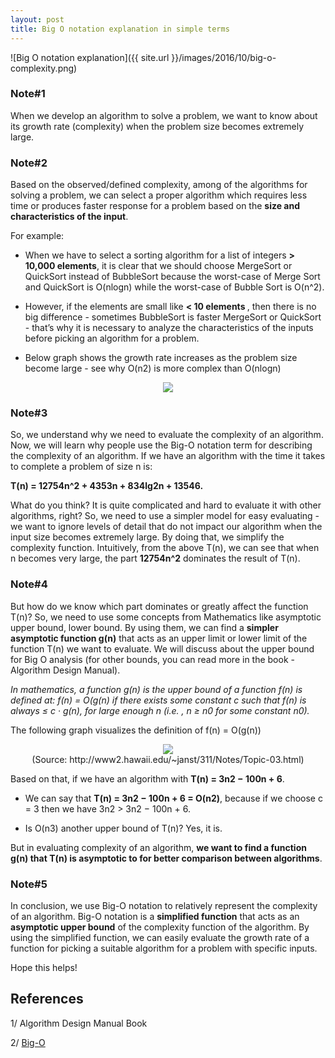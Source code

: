 ```yaml
---
layout: post
title: Big O notation explanation in simple terms
---
```


![Big O notation explanation]({{ site.url }}/images/2016/10/big-o-complexity.png)

### Note#1

When we develop an algorithm to solve a problem, we want to know about its growth rate (complexity) when the problem size becomes extremely large.

### Note#2

Based on the observed/defined complexity, among of the algorithms for solving a problem, we can select a proper algorithm which requires less time or produces faster response for a problem based on the <b>size and characteristics of the input</b>.

For example:

+ When we have to select a sorting algorithm for a list of integers <b> > 10,000 elements</b>, it is clear that we should choose MergeSort or QuickSort instead of BubbleSort because the worst-case of Merge Sort and QuickSort is O(nlogn) while the worst-case of Bubble Sort is O(n^2).

+ However, if the elements are small like <b> < 10 elements </b>, then there is no big difference - sometimes BubbleSort is faster MergeSort or QuickSort - that’s why it is necessary to analyze the characteristics of the inputs before picking an algorithm for a problem.

+ Below graph shows the growth rate increases as the problem size become large - see why O(n2) is more complex than O(nlogn)

<p align="center"><img src="{{ site.url }}/images/2016/10/big-o-complexity.png" /></p>

### Note#3
So, we understand why we need to evaluate the complexity of an algorithm. Now, we will learn why people use the Big-O notation term for describing the complexity of an algorithm. If we have an algorithm with the time it takes to complete a problem of size n is:

<b>T(n) = 12754n^2 + 4353n + 834lg2n + 13546.</b>

What do you think? It is quite complicated and hard to evaluate it with other algorithms, right? So, we need to use a simpler model for easy evaluating - we want to ignore levels of detail that do not impact our algorithm when the input size becomes extremely large. By doing that, we simplify the complexity function. Intuitively, from the above T(n), we can see that when n becomes very large, the part <b>12754n^2</b> dominates the result of T(n).

### Note#4
But how do we know which part dominates or greatly affect the function T(n)? So, we need to use some concepts from Mathematics like asymptotic upper bound, lower bound. By using them, we can find a <b>simpler asymptotic  function g(n)</b> that acts as an upper limit or lower limit of the function T(n) we want to evaluate. We will discuss about the upper bound for Big O analysis (for other bounds, you can read more in the book - Algorithm Design Manual).

<i>In mathematics, a function g(n) is the upper bound of a function f(n) is defined at: f(n) = O(g(n) if there exists some constant c such that f(n) is always ≤ c · g(n), for large enough n (i.e. , n ≥ n0 for some constant n0).</i>

The following graph visualizes the definition of f(n) = O(g(n))

<p align="center"><img src="{{ site.url }}/images/2016/10/big-o-upper-bound.jpg" /><br />
(Source: http://www2.hawaii.edu/~janst/311/Notes/Topic-03.html)</p>


Based on that, if we have an algorithm with <b>T(n) = 3n2 − 100n + 6</b>.

+ We can  say that <b>T(n) = 3n2 − 100n + 6 = O(n2)</b>, because if we choose c = 3 then we have 3n2 > 3n2 − 100n + 6.

+ Is O(n3) another upper bound of T(n)? Yes, it is.

But in evaluating complexity of an algorithm, <b>we want to find a function g(n) that T(n) is asymptotic to for better comparison between algorithms</b>.

### Note#5
In conclusion, we use Big-O notation to relatively represent the complexity of an algorithm. Big-O notation is a <b>simplified function</b> that acts as an <b>asymptotic upper bound</b> of the complexity function of the algorithm. By using the simplified function, we can easily evaluate the growth rate of a function for picking a suitable algorithm for a problem with specific inputs.

Hope this helps!

## References

1/ Algorithm Design Manual Book

2/ [Big-O](http://web.mit.edu/16.070/www/lecture/big_o.pdf)